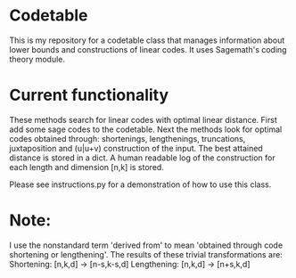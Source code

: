 # Codetable
This is my repository for a codetable class that manages information about lower bounds and constructions of linear codes. It uses Sagemath's coding theory module.

# Current functionality
These methods search for linear codes with optimal linear distance. First add some sage codes to the codetable. Next the methods look for optimal codes obtained through: shortenings, lengthenings, truncations, juxtaposition and (u|u+v) construction of the input. The best attained distance is stored in a dict. A human readable log of the construction for each length and dimension [n,k] is stored.

Please see instructions.py for a demonstration of how to use this class.

# Note:
I use the nonstandard term 'derived from' to mean 'obtained through code shortening or lengthening'. The results of these trivial transformations are:
Shortening: [n,k,d] -> [n-s,k-s,d]
Lengthening: [n,k,d] -> [n+s,k,d]
